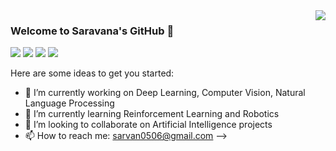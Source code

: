 <a href="#">
<img align="right" src="https://github-readme-stats.vercel.app/api?username=sarvan0506&show_icons=true&hide_border=true&icon_color=586069&title_color=a0a9af">
</a>

### Welcome to Saravana's GitHub 👋



![](https://img.shields.io/badge/-Python-333?style=flat-square&logo=Python&logoColor=fff)
![](https://img.shields.io/badge/-C/C++-c14438?style=flat-square&logo=C&logoColor=fff)
![](https://img.shields.io/badge/-PyTorch-e34f26?style=flat-square&logo=PyTorch&logoColor=fff)
![](https://img.shields.io/badge/-TensorFlow-e5cd0c?style=flat-square&logo=TensorFlow&logoColor=fff)

Here are some ideas to get you started:

- 🔭 I’m currently working on Deep Learning, Computer Vision, Natural Language Processing
- 🌱 I’m currently learning Reinforcement Learning and Robotics
- 👯 I’m looking to collaborate on Artificial Intelligence projects
- 📫 How to reach me: sarvan0506@gmail.com
-->
